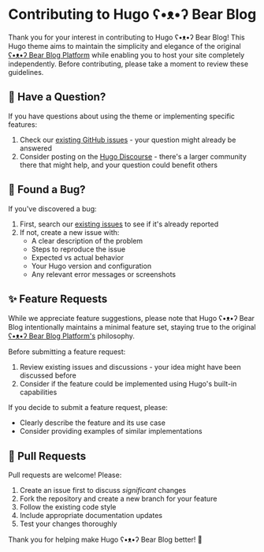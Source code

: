 # Contributing to Hugo ʕ•ᴥ•ʔ Bear Blog

Thank you for your interest in contributing to Hugo ʕ•ᴥ•ʔ Bear Blog! This Hugo theme aims to maintain the simplicity and elegance of the original [ʕ•ᴥ•ʔ Bear Blog Platform](https://bearblog.dev/) while enabling you to host your site completely independently. Before contributing, please take a moment to review these guidelines.

## 🤔 Have a Question?

If you have questions about using the theme or implementing specific features:

1. Check our [existing GitHub issues](https://github.com/janraasch/hugo-bearblog/issues) - your question might already be answered
2. Consider posting on the [Hugo Discourse](https://discourse.gohugo.io/) - there's a larger community there that might help, and your question could benefit others

## 🐛 Found a Bug?

If you've discovered a bug:

1. First, search our [existing issues](https://github.com/janraasch/hugo-bearblog/issues) to see if it's already reported
2. If not, create a new issue with:
   - A clear description of the problem
   - Steps to reproduce the issue
   - Expected vs actual behavior
   - Your Hugo version and configuration
   - Any relevant error messages or screenshots

## ✨ Feature Requests

While we appreciate feature suggestions, please note that Hugo ʕ•ᴥ•ʔ Bear Blog intentionally maintains a minimal feature set, staying true to the original [ʕ•ᴥ•ʔ Bear Blog Platform's](https://bearblog.dev/) philosophy.

Before submitting a feature request:

1. Review existing issues and discussions - your idea might have been discussed before
2. Consider if the feature could be implemented using Hugo's built-in capabilities

If you decide to submit a feature request, please:
- Clearly describe the feature and its use case
- Consider providing examples of similar implementations

## 🚀 Pull Requests

Pull requests are welcome! Please:

1. Create an issue first to discuss *significant* changes
2. Fork the repository and create a new branch for your feature
3. Follow the existing code style
4. Include appropriate documentation updates
5. Test your changes thoroughly

Thank you for helping make Hugo ʕ•ᴥ•ʔ Bear Blog better! 🎉
